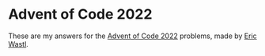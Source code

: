 
# Advent of Code 2022

These are my answers for the [Advent of Code 2022](https://adventofcode.com/2022/) problems, made by [Eric Wastl](http://was.tl/).
